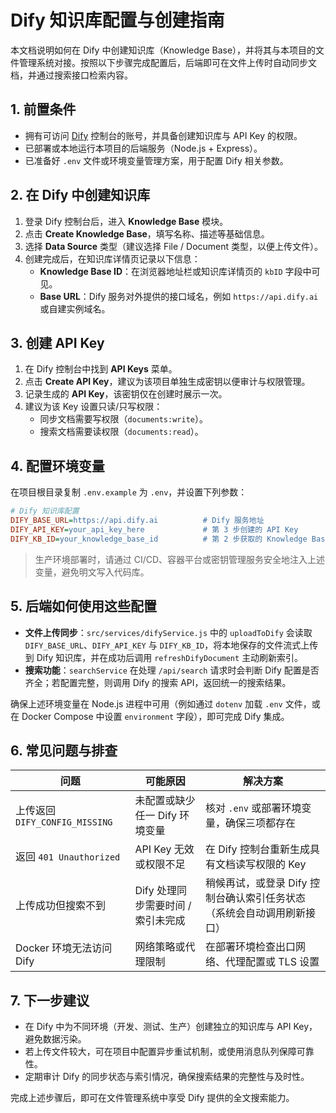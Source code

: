 # Dify 知识库配置与创建指南

本文档说明如何在 Dify 中创建知识库（Knowledge Base），并将其与本项目的文件管理系统对接。按照以下步骤完成配置后，后端即可在文件上传时自动同步文档，并通过搜索接口检索内容。

## 1. 前置条件

- 拥有可访问 [Dify](https://dify.ai/) 控制台的账号，并具备创建知识库与 API Key 的权限。
- 已部署或本地运行本项目的后端服务（Node.js + Express）。
- 已准备好 `.env` 文件或环境变量管理方案，用于配置 Dify 相关参数。

## 2. 在 Dify 中创建知识库

1. 登录 Dify 控制台后，进入 **Knowledge Base** 模块。
2. 点击 **Create Knowledge Base**，填写名称、描述等基础信息。
3. 选择 **Data Source** 类型（建议选择 File / Document 类型，以便上传文件）。
4. 创建完成后，在知识库详情页记录以下信息：
   - **Knowledge Base ID**：在浏览器地址栏或知识库详情页的 `kbID` 字段中可见。
   - **Base URL**：Dify 服务对外提供的接口域名，例如 `https://api.dify.ai` 或自建实例域名。

## 3. 创建 API Key

1. 在 Dify 控制台中找到 **API Keys** 菜单。
2. 点击 **Create API Key**，建议为该项目单独生成密钥以便审计与权限管理。
3. 记录生成的 **API Key**，该密钥仅在创建时展示一次。
4. 建议为该 Key 设置只读/只写权限：
   - 同步文档需要写权限（`documents:write`）。
   - 搜索文档需要读权限（`documents:read`）。

## 4. 配置环境变量

在项目根目录复制 `.env.example` 为 `.env`，并设置下列参数：

```ini
# Dify 知识库配置
DIFY_BASE_URL=https://api.dify.ai          # Dify 服务地址
DIFY_API_KEY=your_api_key_here             # 第 3 步创建的 API Key
DIFY_KB_ID=your_knowledge_base_id          # 第 2 步获取的 Knowledge Base ID
```

> 生产环境部署时，请通过 CI/CD、容器平台或密钥管理服务安全地注入上述变量，避免明文写入代码库。

## 5. 后端如何使用这些配置

- **文件上传同步**：`src/services/difyService.js` 中的 `uploadToDify` 会读取 `DIFY_BASE_URL`、`DIFY_API_KEY` 与 `DIFY_KB_ID`，将本地保存的文件流式上传到 Dify 知识库，并在成功后调用 `refreshDifyDocument` 主动刷新索引。
- **搜索功能**：`searchService` 在处理 `/api/search` 请求时会判断 Dify 配置是否齐全；若配置完整，则调用 Dify 的搜索 API，返回统一的搜索结果。

确保上述环境变量在 Node.js 进程中可用（例如通过 `dotenv` 加载 `.env` 文件，或在 Docker Compose 中设置 `environment` 字段），即可完成 Dify 集成。

## 6. 常见问题与排查

| 问题 | 可能原因 | 解决方案 |
| --- | --- | --- |
| 上传返回 `DIFY_CONFIG_MISSING` | 未配置或缺少任一 Dify 环境变量 | 核对 `.env` 或部署环境变量，确保三项都存在 |
| 返回 `401 Unauthorized` | API Key 无效或权限不足 | 在 Dify 控制台重新生成具有文档读写权限的 Key |
| 上传成功但搜索不到 | Dify 处理同步需要时间 / 索引未完成 | 稍候再试，或登录 Dify 控制台确认索引任务状态（系统会自动调用刷新接口） |
| Docker 环境无法访问 Dify | 网络策略或代理限制 | 在部署环境检查出口网络、代理配置或 TLS 设置 |

## 7. 下一步建议

- 在 Dify 中为不同环境（开发、测试、生产）创建独立的知识库与 API Key，避免数据污染。
- 若上传文件较大，可在项目中配置异步重试机制，或使用消息队列保障可靠性。
- 定期审计 Dify 的同步状态与索引情况，确保搜索结果的完整性与及时性。

完成上述步骤后，即可在文件管理系统中享受 Dify 提供的全文搜索能力。
